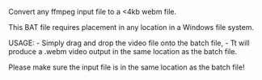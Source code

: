 Convert any ffmpeg input file to a <4kb webm file.

This BAT file requires placement in any location in a Windows file system.

  USAGE:
    - Simply drag and drop the video file onto the batch file,
    - Tt will produce a .webm video output in the same location as the batch file.

Please make sure the input file is in the same location as the batch file!
